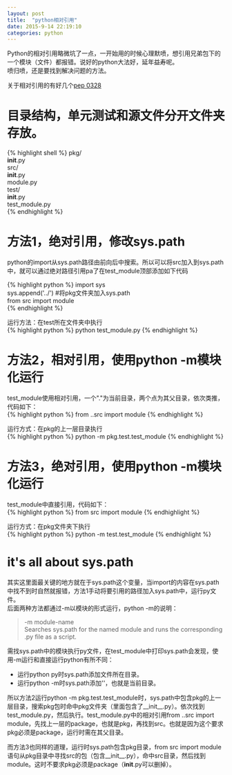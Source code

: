 ```yaml
---
layout: post
title:  "python相对引用"
date: 2015-9-14 22:19:10 
categories: python
---
```


Python的相对引用略微坑了一点，一开始用的时候心理默喷，想引用兄弟包下的一个模块（文件）都报错。说好的python大法好，延年益寿呢。  
喷归喷，还是要找到解决问题的方法。  

关于相对引用的有好几个[pep 0328](https://www.python.org/dev/peps/pep-0328/)
  
# 目录结构，单元测试和源文件分开文件夹存放。  
{% highlight shell %}
pkg/  
    __init__.py  
    src/  
        __init__.py  
        module.py  
    test/  
        __init__.py  
        test_module.py  
{% endhighlight %}

# 方法1，绝对引用，修改sys.path  
python的import从sys.path路径由前向后中搜索。所以可以将src加入到sys.path中，就可以通过绝对路径引用pa了在test_module顶部添加如下代码  

{% highlight python %}
import sys  
sys.append('../')  #将pkg文件夹加入sys.path  
from src import module  
{% endhighlight %}
  
运行方法：在test所在文件夹中执行  
{% highlight python %}
python test_module.py
{% endhighlight %}

# 方法2，相对引用，使用python -m模块化运行
test_module使用相对引用，一个"."为当前目录，两个点为其父目录，依次类推，代码如下：  
{% highlight python %}
from ..src import module
{% endhighlight %}
  
运行方式：在pkg的上一层目录执行  
{% highlight python %}
python -m pkg.test.test_module
{% endhighlight %}

# 方法3，绝对引用，使用python -m模块化运行  
test_module中直接引用，代码如下：  
{% highlight python %}
from src import module
{% endhighlight %}
  
运行方式：在pkg文件夹下执行  
{% highlight python %}
python -m test.test_module
{% endhighlight %}

# it's all about sys.path  
其实这里面最关键的地方就在于sys.path这个变量，当import的内容在sys.path中找不到时自然就报错，方法1手动将要引用的路径加入sys.path中，运行py文件。  
后面两种方法都通过-m以模块的形式运行，python -m的说明：

> -m module-name  
>      Searches sys.path for the named module and runs the corresponding .py file as a script. 

需找sys.path中的模块执行py文件，在test_module中打印sys.path会发现，使用-m运行和直接运行python有所不同：

- 运行python py时sys.path添加文件所在目录。
- 运行python -m时sys.path添加''，也就是当前目录。

所以方法2运行python -m pkg.test.test_module时，sys.path中包含pkg的上一层目录，搜索pkg包时命中pkg文件夹（里面包含了__init__.py）。依次找到test_module.py，然后执行。test_module.py中的相对引用from ..src import module，先找上一层的package，也就是pkg，再找到src。也就是因为这个要求pkg必须是package，运行时需在其父目录。  

而方法3也同样的道理，运行时sys.path包含pkg目录，from src import module语句从pkg目录中寻找src的包（包含__init__.py），命中src目录，然后找到module。这时不要求pkg必须是package（__init__.py可以删掉）。   
